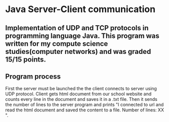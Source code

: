 # Java Server-Client communication
Implementation of UDP and TCP protocols in programming language Java.
This program was written for my compute science studies(computer networks) and was graded 15/15 points.
---
## Program process
First the server must be launched the the client connects to server using UDP protocol.
Client gets html document from our school website and counts every line in the document and saves it in a .txt file.
Then it sends the number of lines to the server program and prints "I connected to url and read the html document and saved the content to a file. Number of lines: XX ".

